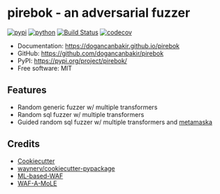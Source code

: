 # pirebok - an adversarial fuzzer


[![pypi](https://img.shields.io/pypi/v/pirebok.svg)](https://pypi.org/project/pirebok/)
[![python](https://img.shields.io/pypi/pyversions/pirebok.svg)](https://pypi.org/project/pirebok/)
[![Build Status](https://github.com/dogancanbakir/pirebok/actions/workflows/dev.yml/badge.svg)](https://github.com/dogancanbakir/pirebok/actions/workflows/dev.yml)
[![codecov](https://codecov.io/gh/dogancanbakir/pirebok/branch/main/graphs/badge.svg)](https://codecov.io/github/dogancanbakir/pirebok)



* Documentation: <https://dogancanbakir.github.io/pirebok>
* GitHub: <https://github.com/dogancanbakir/pirebok>
* PyPI: <https://pypi.org/project/pirebok/>
* Free software: MIT


## Features
- Random generic fuzzer w/ multiple transformers
- Random sql fuzzer w/ multiple transformers
- Guided random sql fuzzer w/ multiple transformers and [metamaska](https://github.com/dogancanbakir/metamaska)

## Credits
- [Cookiecutter](https://github.com/audreyr/cookiecutter)
- [waynerv/cookiecutter-pypackage](https://github.com/waynerv/cookiecutter-pypackage)
- [ML-based-WAF](https://github.com/vladan-stojnic/ML-based-WAF)
- [WAF-A-MoLE](https://github.com/AvalZ/WAF-A-MoLE)
